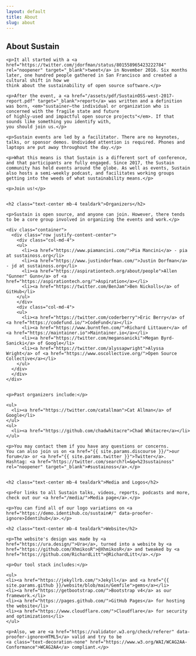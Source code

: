 ```yaml
---
layout: default
title: About
slug: about
---
```


<div class="container about">
  <div class="row justify-content-center">
    <div class="col-md-10">
    <h2 class="text-center mb-4 tealdark">About Sustain</h2>

    <p>It all started with a <a href="https://twitter.com/jdorfman/status/801558965423222784" rel="noopener" target="_blank">tweet</a> in November 2016. Six months later, one hundred people gathered in San Francisco and created a cultural shift in how we
    think about the sustainability of open source software.</p>

    <p>After the event, a <a href="/assets/pdf/SustainOSS-west-2017-report.pdf" target="_blank">report</a> was written and a definition
    was born, <em>"sustainer—the individual or organization who is concerned with the fragile state and future
    of highly-used and impactful open source projects"</em>. If that sounds like something you identify with,
    you should join us.</p>

    <p>Sustain events are led by a facilitator. There are no keynotes, talks, or sponsor demos. Undivided attention is required. Phones and laptops are put away throughout the day.</p>

    <p>What this means is that Sustain is a different sort of conference, and that participants are fully engaged. Since 2017, the Sustain community has held events around the globe. As well as events, Sustain also hosts a semi-weekly podcast, and facilitates working groups getting into the weeds of what sustainability means.</p>

    <p>Join us!</p>


    <h2 class="text-center mb-4 tealdark">Organizers</h2>

    <p>Sustain is open source, and anyone can join. However, there tends to be a core group involved in organizing the events and work.</p>

    <div class="container">
      <div class="row justify-content-center">
        <div class="col-md-4">
        <ul>
          <li><a href="https://www.piamancini.com/">Pia Mancini</a> - pia at sustainoss.org</li>
          <li><a href="https://www.justindorfman.com/">Justin Dorfman</a> - jd at sustainoss.org</li>
          <li><a href="https://aspirationtech.org/about/people">Allen "Gunner" Gunn</a> of <a href="https://aspirationtech.org/">Aspiration</a></li>
          <li><a href="https://twitter.com/BenJam">Ben Nickolls</a> of GitHub</li>
        </ul>
        </div>
        <div class="col-md-4">
        <ul>
          <li><a href="https://twitter.com/coderberry">Eric Berry</a> of <a href="https://codefund.io/">CodeFund</a></li>
          <li><a href="https://www.burntfen.com/">Richard Littauer</a> of <a href="https://maintainer.io">Maintainer.io</a></li>
          <li><a href="https://twitter.com/megansanicki">Megan Byrd-Sanicki</a> of Google</li>
          <li><a href="https://twitter.com/alyssapwright">Alyssa Wright</a> of <a href="https://www.oscollective.org/">Open Source Collective</a></li>
        </ul>
      </div>
      </div>
    </div>


    <p>Past organizers include:</p>

    <ul>
      <li><a href="https://twitter.com/catallman">Cat Allman</a> of Google</li>
    </ul>
    <ul>
      <li><a href="https://github.com/chadwhitacre">Chad Whitacre</a></li>
    </ul>

    <p>You may contact them if you have any questions or concerns.
    You can also join us on <a href="{{ site.params.discourse }}/">our forum</a> or <a href="{{ site.params.twitter }}">Twitter</a>.
    Hashtag: <a href="https://twitter.com/search?l=&q=%23sustainoss" rel="noopener" target="_blank">#sustainoss</a>.</p>


    <h2 class="text-center mb-4 tealdark">Media and Logos</h2>

    <p>For links to all Sustain talks, videos, reports, podcasts and more, check out our <a href="/media/">Media page</a>.</p>

    <p>You can find all of our logo variations on <a href="https://demo.identihub.co/sustain#/" data-proofer-ignore>Identihub</a>.</p>

    <h2 class="text-center mb-4 tealdark">Website</h2>

    <p>The website's design was made by <a href="https://ura.design/">Ura</a>, turned into a website by <a href="https://github.com/XhmikosR">@XhmikosR</a> and tweaked by <a href="https://github.com/RichardLitt">@RichardLitt</a>.</p>

    <p>Our tool stack includes:</p>

    <ul>
    <li><a href="https://jekyllrb.com/">Jekyll</a> and <a href="{{ site.params.github }}/website/blob/main/Gemfile">gems</a></li>
    <li><a href="https://getbootstrap.com/">Bootstrap v4</a> as our framework.</li>
    <li><a href="https://pages.github.com/">GitHub Pages</a> for hosting the website</li>
    <li><a href="https://www.cloudflare.com/">Cloudflare</a> for security and optimizations</li>
    </ul>

    <p>Also, we are <a href="https://validator.w3.org/check/referer" data-proofer-ignore>HTML5</a> valid and try to be
    <a class="text-decoration-none" href="https://www.w3.org/WAI/WCAG2AA-Conformance">WCAG2AA</a> compliant.</p>

  </div>
</div>
</div>
